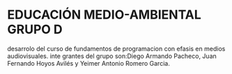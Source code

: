 # EDUCACIÓN MEDIO-AMBIENTAL GRUPO D
desarrolo del curso de fundamentos de programacion con efasis en medios audiovisuales.
inte grantes del grupo son:Diego Armando Pacheco, Juan Fernando Hoyos Avilés y Yeimer Antonio Romero Garcia.
